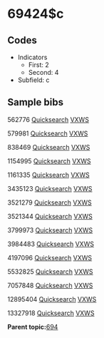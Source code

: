 # 69424$c

## Codes

-   Indicators
    -   First: 2
    -   Second: 4
-   Subfield: c

## Sample bibs

562776 [Quicksearch](https://search.library.yale.edu/catalog/562776) [VXWS](http://prodorbis.library.yale.edu:7014/vxws/GetHoldingsService?bibId=562776)

579981 [Quicksearch](https://search.library.yale.edu/catalog/579981) [VXWS](http://prodorbis.library.yale.edu:7014/vxws/GetHoldingsService?bibId=579981)

838469 [Quicksearch](https://search.library.yale.edu/catalog/838469) [VXWS](http://prodorbis.library.yale.edu:7014/vxws/GetHoldingsService?bibId=838469)

1154995 [Quicksearch](https://search.library.yale.edu/catalog/1154995) [VXWS](http://prodorbis.library.yale.edu:7014/vxws/GetHoldingsService?bibId=1154995)

1161335 [Quicksearch](https://search.library.yale.edu/catalog/1161335) [VXWS](http://prodorbis.library.yale.edu:7014/vxws/GetHoldingsService?bibId=1161335)

3435123 [Quicksearch](https://search.library.yale.edu/catalog/3435123) [VXWS](http://prodorbis.library.yale.edu:7014/vxws/GetHoldingsService?bibId=3435123)

3521279 [Quicksearch](https://search.library.yale.edu/catalog/3521279) [VXWS](http://prodorbis.library.yale.edu:7014/vxws/GetHoldingsService?bibId=3521279)

3521344 [Quicksearch](https://search.library.yale.edu/catalog/3521344) [VXWS](http://prodorbis.library.yale.edu:7014/vxws/GetHoldingsService?bibId=3521344)

3799973 [Quicksearch](https://search.library.yale.edu/catalog/3799973) [VXWS](http://prodorbis.library.yale.edu:7014/vxws/GetHoldingsService?bibId=3799973)

3984483 [Quicksearch](https://search.library.yale.edu/catalog/3984483) [VXWS](http://prodorbis.library.yale.edu:7014/vxws/GetHoldingsService?bibId=3984483)

4197096 [Quicksearch](https://search.library.yale.edu/catalog/4197096) [VXWS](http://prodorbis.library.yale.edu:7014/vxws/GetHoldingsService?bibId=4197096)

5532825 [Quicksearch](https://search.library.yale.edu/catalog/5532825) [VXWS](http://prodorbis.library.yale.edu:7014/vxws/GetHoldingsService?bibId=5532825)

7057848 [Quicksearch](https://search.library.yale.edu/catalog/7057848) [VXWS](http://prodorbis.library.yale.edu:7014/vxws/GetHoldingsService?bibId=7057848)

12895404 [Quicksearch](https://search.library.yale.edu/catalog/12895404) [VXWS](http://prodorbis.library.yale.edu:7014/vxws/GetHoldingsService?bibId=12895404)

13327918 [Quicksearch](https://search.library.yale.edu/catalog/13327918) [VXWS](http://prodorbis.library.yale.edu:7014/vxws/GetHoldingsService?bibId=13327918)

**Parent topic:**[694](../../tags/694/694.md)

